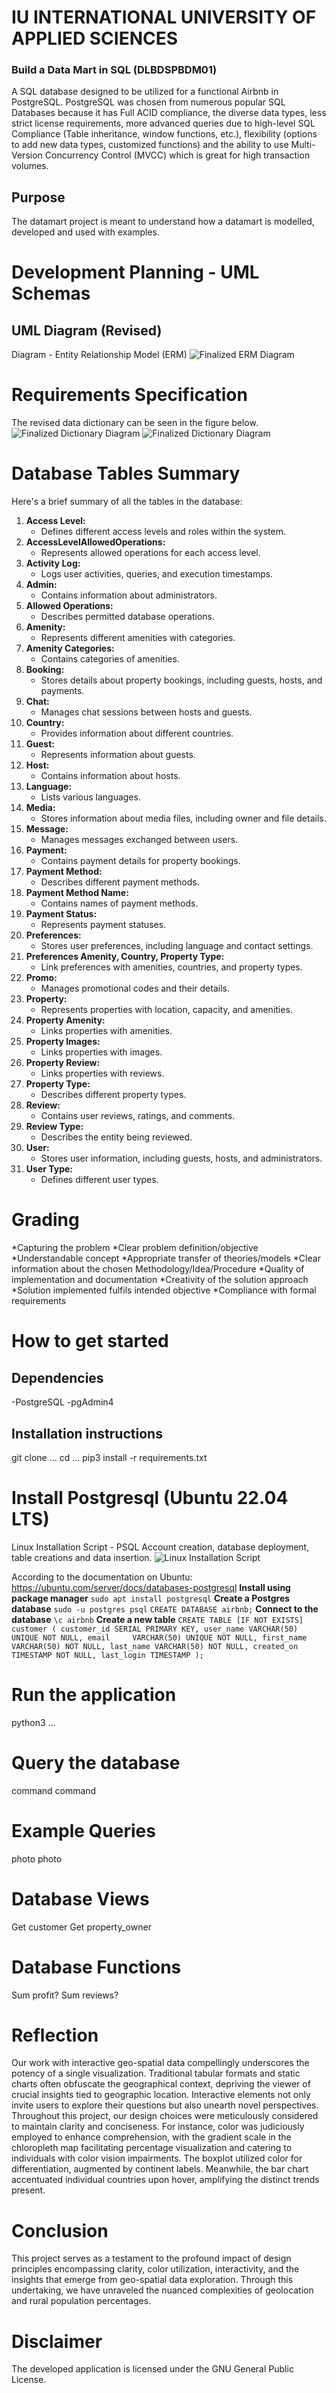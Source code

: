 # IU INTERNATIONAL UNIVERSITY OF APPLIED SCIENCES

### Build a Data Mart in SQL (DLBDSPBDM01)
A SQL database designed to be utilized for a functional Airbnb in PostgreSQL.
PostgreSQL was chosen from numerous popular SQL Databases because it has Full ACID compliance, the diverse data types, less strict license requirements, more advanced queries due to high-level SQL Compliance (Table inheritance, window functions, etc.), flexibility (options to add new data types, customized functions) and the ability to use Multi-Version Concurrency Control (MVCC) which is great for high transaction volumes.

## Purpose
The datamart project is meant to understand how a datamart is modelled, developed and used with examples.

# Development Planning - UML Schemas
## UML Diagram (Revised)
Diagram - Entity Relationship Model (ERM)
![Finalized ERM Diagram](/images/ERM_Finalization.png)

# Requirements Specification
The revised data dictionary can be seen in the figure below.
![Finalized Dictionary Diagram](/images/data_dictionary_p1.png)
![Finalized Dictionary Diagram](/images/data_dictionary_p2.png)

# Database Tables Summary

Here's a brief summary of all the tables in the database:
1. **Access Level:**
   - Defines different access levels and roles within the system.
2. **AccessLevelAllowedOperations:**
   - Represents allowed operations for each access level.
3. **Activity Log:**
   - Logs user activities, queries, and execution timestamps.
4. **Admin:**
   - Contains information about administrators.
5. **Allowed Operations:**
   - Describes permitted database operations.
6. **Amenity:**
   - Represents different amenities with categories.
7. **Amenity Categories:**
   - Contains categories of amenities.
8. **Booking:**
   - Stores details about property bookings, including guests, hosts, and payments.
9. **Chat:**
   - Manages chat sessions between hosts and guests.
10. **Country:**
    - Provides information about different countries.
11. **Guest:**
    - Represents information about guests.
12. **Host:**
    - Contains information about hosts.
13. **Language:**
    - Lists various languages.
14. **Media:**
    - Stores information about media files, including owner and file details.
15. **Message:**
    - Manages messages exchanged between users.
16. **Payment:**
    - Contains payment details for property bookings.
17. **Payment Method:**
    - Describes different payment methods.
18. **Payment Method Name:**
    - Contains names of payment methods.
19. **Payment Status:**
    - Represents payment statuses.
20. **Preferences:**
    - Stores user preferences, including language and contact settings.
21. **Preferences Amenity, Country, Property Type:**
    - Link preferences with amenities, countries, and property types.
22. **Promo:**
    - Manages promotional codes and their details.
23. **Property:**
    - Represents properties with location, capacity, and amenities.
24. **Property Amenity:**
    - Links properties with amenities.
25. **Property Images:**
    - Links properties with images.
26. **Property Review:**
    - Links properties with reviews.
27. **Property Type:**
    - Describes different property types.
28. **Review:**
    - Contains user reviews, ratings, and comments.
29. **Review Type:**
    - Describes the entity being reviewed.
30. **User:**
    - Stores user information, including guests, hosts, and administrators.
31. **User Type:**
    - Defines different user types.


# Grading
*Capturing the problem
*Clear problem definition/objective
*Understandable concept
*Appropriate transfer of theories/models
*Clear information about the chosen Methodology/Idea/Procedure
*Quality of implementation and documentation
*Creativity of the solution approach
*Solution implemented fulfils intended objective
*Compliance with formal requirements

# How to get started
## Dependencies
-PostgreSQL
-pgAdmin4

## Installation instructions
git clone ...
cd ...
pip3 install -r requirements.txt

# Install Postgresql (Ubuntu 22.04 LTS)
Linux Installation Script - PSQL Account creation, database deployment, table creations and data insertion.
![Linux Installation Script](/images/install_script.gif)

According to the documentation on Ubuntu: https://ubuntu.com/server/docs/databases-postgresql
**Install using package manager**
`sudo apt install postgresql`
**Create a Postgres database**
`sudo -u postgres psql`
`CREATE DATABASE airbnb;`
**Connect to the database**
`\c airbnb`
**Create a new table**
`CREATE TABLE [IF NOT EXISTS] customer (
   customer_id SERIAL PRIMARY KEY,
   user_name VARCHAR(50) UNIQUE NOT NULL,
   email     VARCHAR(50) UNIQUE NOT NULL,
   first_name VARCHAR(50) NOT NULL,
   last_name VARCHAR(50) NOT NULL,
   created_on TIMESTAMP NOT NULL,
   last_login TIMESTAMP
);`

# Run the application
python3 ...

# Query the database
command
command

# Example Queries
photo
photo

# Database Views
Get customer
Get property_owner

# Database Functions
Sum profit?
Sum reviews?

# Reflection
Our work with interactive geo-spatial data compellingly underscores the potency of a single visualization. Traditional tabular formats and static charts often obfuscate the geographical context, depriving the viewer of crucial insights tied to geographic location. Interactive elements not only invite users to explore their questions but also unearth novel perspectives. Throughout this project, our design choices were meticulously considered to maintain clarity and conciseness. For instance, color was judiciously employed to enhance comprehension, with the gradient scale in the chloropleth map facilitating percentage visualization and catering to individuals with color vision impairments. The boxplot utilized color for differentiation, augmented by continent labels. Meanwhile, the bar chart accentuated individual countries upon hover, amplifying the distinct trends present.

# Conclusion
This project serves as a testament to the profound impact of design principles encompassing clarity, color utilization, interactivity, and the insights that emerge from geo-spatial data exploration. Through this undertaking, we have unraveled the nuanced complexities of geolocation and rural population percentages.

# Disclaimer
The developed application is licensed under the GNU General Public License.